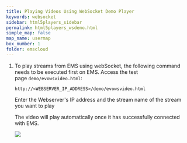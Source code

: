 ```yaml
---
title: Playing Videos Using WebSocket Demo Player
keywords: websocket
sidebar: html5players_sidebar
permalink: html5players_wsdemo.html
simple_map: false
map_name: usermap
box_number: 1
folder: emscloud
---
```




1. To play streams from EMS using webSocket, the following command needs to be executed first on EMS. Access the test page `demo/evowsvideo.html`:

   ```
   http://<WEBSERVER_IP_ADDRESS>/demo/evowsvideo.html
   ```

   Enter the Webserver's IP address and the stream name of the stream you want to play

   The video will play automatically once it has successfully connected with EMS.

   ![](./assets/websocket.jpg)


